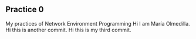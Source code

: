## Practice 0
My practices of Network Environment Programming
Hi I am María Olmedilla.
Hi this is another commit.
Hi this is my third commit.